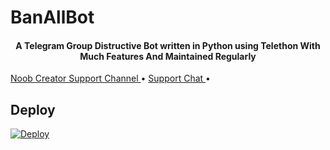 # BanAllBot


<h4 align="center">
    A Telegram Group Distructive Bot written in Python using Telethon With Much Features And Maintained Regularly
</h4>

<p>

<a href="https://t.me/PiroXpower"> Noob Creator </a>
    <a href="https://t.me/RaichuUpdate"> Support Channel </a> •
    <a href="https://t.me/RaichuOfficial"> Support Chat </a> •
 </p>


## Deploy


[![Deploy](https://www.herokucdn.com/deploy/button.svg)](https://heroku.com/deploy)
